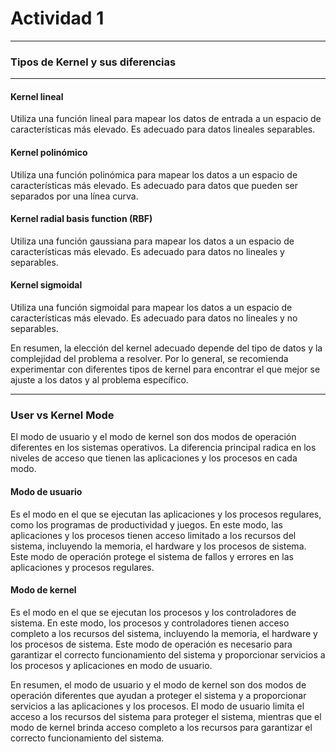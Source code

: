 # Actividad 1

---

### Tipos de Kernel y sus diferencias

---

#### Kernel lineal

Utiliza una función lineal para mapear los datos de entrada a un espacio de características más elevado. Es adecuado para datos lineales separables.

#### Kernel polinómico

Utiliza una función polinómica para mapear los datos a un espacio de características más elevado. Es adecuado para datos que pueden ser separados por una línea curva.

#### Kernel radial basis function (RBF)

Utiliza una función gaussiana para mapear los datos a un espacio de características más elevado. Es adecuado para datos no lineales y separables.

#### Kernel sigmoidal

Utiliza una función sigmoidal para mapear los datos a un espacio de características más elevado. Es adecuado para datos no lineales y no separables.

En resumen, la elección del kernel adecuado depende del tipo de datos y la complejidad del problema a resolver. Por lo general, se recomienda experimentar con diferentes tipos de kernel para encontrar el que mejor se ajuste a los datos y al problema específico.

---

### User vs Kernel Mode

El modo de usuario y el modo de kernel son dos modos de operación diferentes en los sistemas operativos. La diferencia principal radica en los niveles de acceso que tienen las aplicaciones y los procesos en cada modo.

#### Modo de usuario

Es el modo en el que se ejecutan las aplicaciones y los procesos regulares, como los programas de productividad y juegos. En este modo, las aplicaciones y los procesos tienen acceso limitado a los recursos del sistema, incluyendo la memoria, el hardware y los procesos de sistema. Este modo de operación protege el sistema de fallos y errores en las aplicaciones y procesos regulares.

#### Modo de kernel

Es el modo en el que se ejecutan los procesos y los controladores de sistema. En este modo, los procesos y controladores tienen acceso completo a los recursos del sistema, incluyendo la memoria, el hardware y los procesos de sistema. Este modo de operación es necesario para garantizar el correcto funcionamiento del sistema y proporcionar servicios a los procesos y aplicaciones en modo de usuario.

En resumen, el modo de usuario y el modo de kernel son dos modos de operación diferentes que ayudan a proteger el sistema y a proporcionar servicios a las aplicaciones y los procesos. El modo de usuario limita el acceso a los recursos del sistema para proteger el sistema, mientras que el modo de kernel brinda acceso completo a los recursos para garantizar el correcto funcionamiento del sistema.
